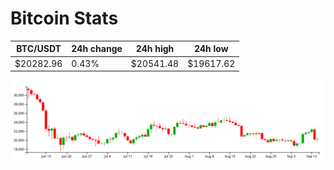 # Bitcoin Stats

BTC/USDT|24h change|24h high|24h low|
|---|---|---|---|
|$20282.96|0.43%|$20541.48|$19617.62|

<img src="./chart.svg">

